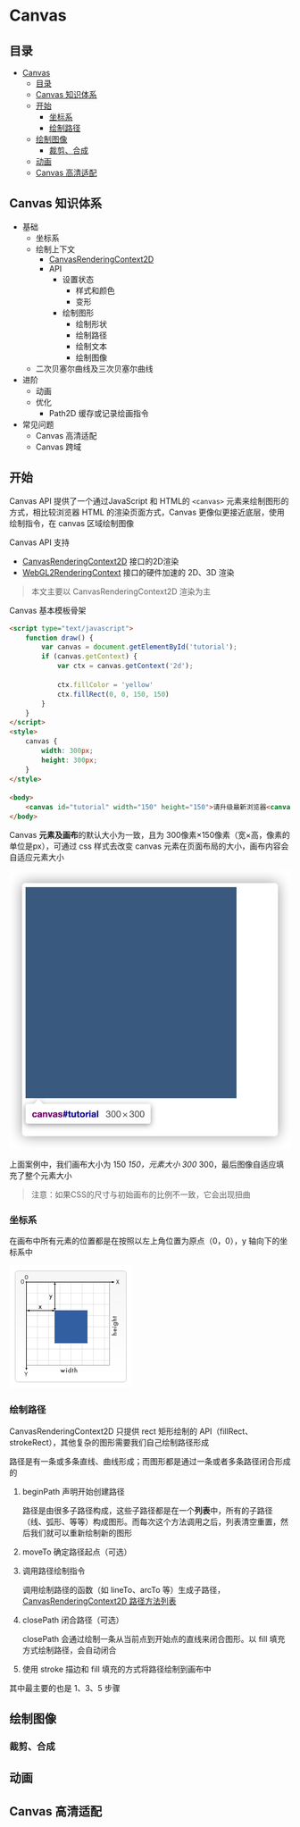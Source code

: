 # Canvas

## 目录

- [Canvas](#canvas)
  - [目录](#目录)
  - [Canvas 知识体系](#canvas-知识体系)
  - [开始](#开始)
    - [坐标系](#坐标系)
    - [绘制路径](#绘制路径)
  - [绘制图像](#绘制图像)
    - [裁剪、合成](#裁剪合成)
  - [动画](#动画)
  - [Canvas 高清适配](#canvas-高清适配)

## Canvas 知识体系

- 基础
  - 坐标系
  - 绘制上下文
    - [CanvasRenderingContext2D](https://developer.mozilla.org/zh-CN/docs/Web/API/CanvasRenderingContext2D)
    - API
      - 设置状态
        - 样式和颜色
        - 变形
      - 绘制图形
        - 绘制形状
        - 绘制路径
        - 绘制文本
        - 绘制图像
  - 二次贝塞尔曲线及三次贝塞尔曲线
- 进阶
  - 动画
  - 优化
    - Path2D 缓存或记录绘画指令
- 常见问题
  - Canvas 高清适配
  - Canvas 跨域

## 开始

Canvas API 提供了一个通过JavaScript 和 HTML的 `<canvas>` 元素来绘制图形的方式，相比较浏览器 HTML 的渲染页面方式，Canvas 更像似更接近底层，使用绘制指令，在 canvas 区域绘制图像

Canvas API 支持

- [CanvasRenderingContext2D](https://developer.mozilla.org/zh-CN/docs/Web/API/CanvasRenderingContext2D) 接口的2D渲染
- [WebGL2RenderingContext](https://developer.mozilla.org/zh-CN/docs/Web/API/WebGL2RenderingContext) 接口的硬件加速的 2D、3D 渲染

> 本文主要以 CanvasRenderingContext2D 渲染为主

Canvas 基本模板骨架

```html
<script type="text/javascript">
    function draw() {
        var canvas = document.getElementById('tutorial');
        if (canvas.getContext) {
            var ctx = canvas.getContext('2d');

            ctx.fillColor = 'yellow'
            ctx.fillRect(0, 0, 150, 150)
        }
    }
</script>
<style>
    canvas {
        width: 300px;
        height: 300px;
    }
</style>

<body>
    <canvas id="tutorial" width="150" height="150">请升级最新浏览器<canvas>
</body>
```

Canvas **元素及画布**的默认大小为一致，且为 300像素×150像素（宽×高，像素的单位是px），可通过 css 样式去改变 canvas 元素在页面布局的大小，画布内容会自适应元素大小

![](./images/iShot2020-07-08pm11.20.08.png)

上面案例中，我们画布大小为 150 *150，元素大小 300* 300，最后图像自适应填充了整个元素大小

> 注意：如果CSS的尺寸与初始画布的比例不一致，它会出现扭曲

### 坐标系

在画布中所有元素的位置都是在按照以左上角位置为原点（0，0），y 轴向下的坐标系中

![](./images/Canvas_default_grid.png)

### 绘制路径

CanvasRenderingContext2D 只提供 rect 矩形绘制的 API（fillRect、strokeRect），其他复杂的图形需要我们自己绘制路径形成

路径是有一条或多条直线、曲线形成；而图形都是通过一条或者多条路径闭合形成的

1. beginPath 声明开始创建路径

   路径是由很多子路径构成，这些子路径都是在一个**列表**中，所有的子路径（线、弧形、等等）构成图形。而每次这个方法调用之后，列表清空重置，然后我们就可以重新绘制新的图形

2. moveTo 确定路径起点（可选）
3. 调用路径绘制指令

   调用绘制路径的函数（如 lineTo、arcTo 等）生成子路径，[CanvasRenderingContext2D 路径方法列表](https://developer.mozilla.org/zh-CN/docs/Web/API/CanvasRenderingContext2D#%E8%B7%AF%E5%BE%84)

4. closePath 闭合路径（可选）

   closePath 会通过绘制一条从当前点到开始点的直线来闭合图形。以 fill 填充方式绘制路径，会自动闭合

5. 使用 stroke 描边和 fill 填充的方式将路径绘制到画布中

其中最主要的也是 1、3、5 步骤

## 绘制图像

### 裁剪、合成

## 动画

## Canvas 高清适配
